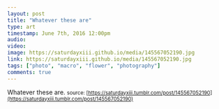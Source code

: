 ```yaml
---
layout: post
title: "Whatever these are"
type: art
timestamp: June 7th, 2016 12:00pm
audio: 
video: 
image: https://saturdayxiii.github.io/media/145567052190.jpg
link: https://saturdayxiii.github.io/media/145567052190.jpg
tags: ["photo", "macro", "flower", "photography"]
comments: true
---
```

Whatever these are.
<small>source: [https://saturdayxiii.tumblr.com/post/145567052190](https://saturdayxiii.tumblr.com/post/145567052190)</small>